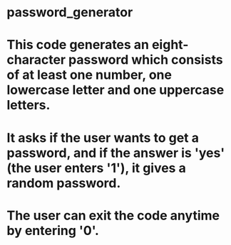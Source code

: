 # password_generator
# This code generates an eight-character password which consists of at least one number, one lowercase letter and one uppercase letters.
# It asks if the user wants to get a password, and if the answer is 'yes' (the user enters '1'), it gives a random password.
# The user can exit the code anytime by entering '0'.
